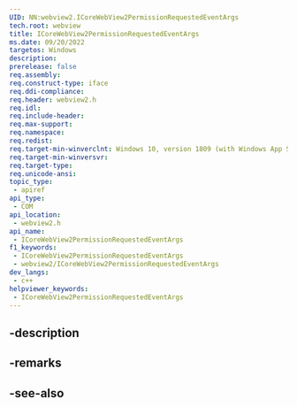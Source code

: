 ```yaml
---
UID: NN:webview2.ICoreWebView2PermissionRequestedEventArgs
tech.root: webview
title: ICoreWebView2PermissionRequestedEventArgs
ms.date: 09/20/2022
targetos: Windows
description: 
prerelease: false
req.assembly: 
req.construct-type: iface
req.ddi-compliance: 
req.header: webview2.h
req.idl: 
req.include-header: 
req.max-support: 
req.namespace: 
req.redist: 
req.target-min-winverclnt: Windows 10, version 1809 (with Windows App SDK 1.1 or later)
req.target-min-winversvr: 
req.target-type: 
req.unicode-ansi: 
topic_type:
 - apiref
api_type:
 - COM
api_location:
 - webview2.h
api_name:
 - ICoreWebView2PermissionRequestedEventArgs
f1_keywords:
 - ICoreWebView2PermissionRequestedEventArgs
 - webview2/ICoreWebView2PermissionRequestedEventArgs
dev_langs:
 - c++
helpviewer_keywords:
 - ICoreWebView2PermissionRequestedEventArgs
---
```


## -description

## -remarks

## -see-also

